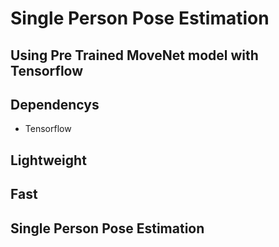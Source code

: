 # Single Person Pose Estimation
## Using Pre Trained MoveNet model with Tensorflow 

## Dependencys
* Tensorflow

## Lightweight
## Fast
## Single Person Pose Estimation
